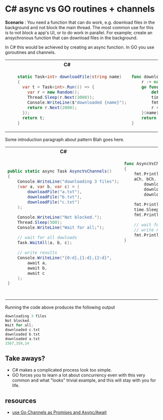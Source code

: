 # C# async vs GO routines + channels

**Scenario** : You need a function that can do work, e.g. download files in the background and not block the main thread. The most common use for this is to not block a app's UI, or to do work in parallel. For example; create an ansychronous function that can download files in the background.

In C# this would be achieved by creating an async function. In GO you use goroutines and channels.

<table width="100%">
<tr>
<th><img width="441" height="1">C#</th>
<th><img width="441" height="1">GO</th>
</tr>
<tr>
<td>

```csharp
    static Task<int> downloadFile(string name)
    {
      var t = Task<int>.Run(() => {
        var r = new Random();
        Thread.Sleep(r.Next(3000));
        Console.WriteLine($"downloaded {name}");
        return r.Next(2000);
      });
      return t;
    }
```

</td>
<td>

```go
func downloadFile(name string) <-chan int32 {
	r := make(chan int32)
	go func(name string) {
		defer close(r)
		time.Sleep(time.Second * 3)
		fmt.Println("downloaded " + name)
		r <- rand.Int31n(100)
	}(name)
	return r
}
```

</td>
</tr>
</table>

Some introduction paragraph about pattern Blah goes here.

<table width=100%>
<tr>
<th width=50%>C#</th>
<th>GO</th>
</tr>
<tr>
<td>
<pre>

```csharp
public static async Task AsyncVsChannels()
{
    Console.WriteLine("downloading 3 files");
    (var a, var b, var c) = (
        downloadFile("a.txt"),
        downloadFile("b.txt"),
        downloadFile("c.txt")
    );

    Console.WriteLine("Not blocked.");
    Thread.Sleep(500);
    Console.WriteLine("Wait for all;");

    // wait for all dowloads
    Task.WaitAll(a, b, c);

    // write results
    Console.WriteLine("{0:d},{1:d},{2:d}",
        await a,
        await b,
        await c
    );
}
```

</pre>
</td>
<td valign=top>

```go
func AsyncVsChannels()
{
	fmt.Println("downloading 3 files")
	aCh, bCh, cCh :=
		downloadFile("a.txt"),
		downloadFile("b.txt"),
		downloadFile("c.txt")

	fmt.Println("Not blocked.")
	time.Sleep(time.Second * 1)
	fmt.Println("Wait for all;")

    // wait for all downloads
    // write results
	fmt.Println(<- aCh, <-bCh, <- cCh)
}
```

</td>
</tr>
</table>

Running the code above produces the following output

```go
downloading 3 files
Not blocked.
Wait for all;
downloaded c.txt
downloaded b.txt
downloaded a.txt
1567,359,14
```

## Take aways?

-   C# makes a complicated process look too simple.
-   GO forces you to learn a lot about concurrency even with this very common and what "looks" trivial example, and this will stay with you for life.

## resources

-   [use Go Channels as Promises and Async/Await](https://levelup.gitconnected.com/use-go-channels-as-promises-and-async-await-ee62d93078ec)
